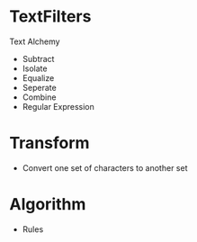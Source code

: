 # TextFilters
Text Alchemy
* Subtract
* Isolate
* Equalize
* Seperate
* Combine
* Regular Expression

# Transform
* Convert one set of characters to another set 

# Algorithm
* Rules

#
